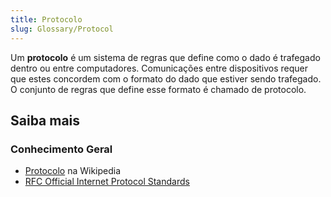```yaml
---
title: Protocolo
slug: Glossary/Protocol
---
```


Um **protocolo** é um sistema de regras que define como o dado é trafegado dentro ou entre computadores. Comunicações entre dispositivos requer que estes concordem com o formato do dado que estiver sendo trafegado. O conjunto de regras que define esse formato é chamado de protocolo.

## Saiba mais

### Conhecimento Geral

- [Protocolo](<https://pt.wikipedia.org/wiki/Protocolo_(ci%C3%AAncia_da_computa%C3%A7%C3%A3o)>) na Wikipedia
- [RFC Official Internet Protocol Standards](http://www.rfc-editor.org/search/standards.php)

